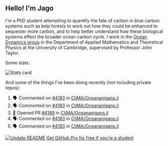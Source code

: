 ## Hello! I'm Jago

I'm a PhD student attempting to quantify the fate of carbon in blue carbon systems such as kelp forests to work out how they could be enhanced to sequester more carbon, and to help better understand how these biological systems effect the broader ocean carbon cycle. I work in the <a href="https://www.damtp.cam.ac.uk/user/jrt51/" class="emph">Ocean Dynamics group</a> in the Department of Applied Mathematics and Theoretical Physics at the University of Cambridge, supervised by Professor John Taylor.

Some stats:
<!--
![](https://raw.githubusercontent.com/jagoosw/jagoosw/main/profile-summary-card-output/nord_dark/0-profile-details.svg)
![](https://raw.githubusercontent.com/jagoosw/jagoosw/main/profile-summary-card-output/nord_dark/3-stats.svg)
![](https://raw.githubusercontent.com/jagoosw/jagoosw/main/profile-summary-card-output/nord_dark/4-productive-time.svg)
-->
![Stats card](https://github-readme-stats.vercel.app/api?username=jagoosw&count_private=true&show_icons=true&theme=transparent&hide_title=true&rank_icon=percentile&show=reviews)

And some of the things I've been doing recently (not including private repos):
<!--START_SECTION:activity-->
1. 🗣 Commented on [#4183](https://github.com/CliMA/Oceananigans.jl/issues/4183#issuecomment-2711629647) in [CliMA/Oceananigans.jl](https://github.com/CliMA/Oceananigans.jl)
2. 🗣 Commented on [#4183](https://github.com/CliMA/Oceananigans.jl/issues/4183#issuecomment-2711589767) in [CliMA/Oceananigans.jl](https://github.com/CliMA/Oceananigans.jl)
3. 💪 Opened PR [#4189](https://github.com/CliMA/Oceananigans.jl/pull/4189) in [CliMA/Oceananigans.jl](https://github.com/CliMA/Oceananigans.jl)
4. 🗣 Commented on [#4183](https://github.com/CliMA/Oceananigans.jl/issues/4183#issuecomment-2710487123) in [CliMA/Oceananigans.jl](https://github.com/CliMA/Oceananigans.jl)
5. 🗣 Commented on [#4183](https://github.com/CliMA/Oceananigans.jl/issues/4183#issuecomment-2710471044) in [CliMA/Oceananigans.jl](https://github.com/CliMA/Oceananigans.jl)
<!--END_SECTION:activity-->


[![Update README](https://github.com/jagoosw/jagoosw/actions/workflows/update-readme.yml/badge.svg)](https://github.com/jagoosw/jagoosw/actions/workflows/update-readme.yml)
[Get GitHub Pro for free if you're a student](https://education.github.com/pack)

